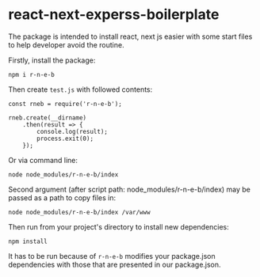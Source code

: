 # react-next-experss-boilerplate

The package is intended to install react, next js easier with some start files to help developer avoid the routine.

Firstly, install the package:
```
npm i r-n-e-b
```

Then create `test.js` with followed contents:

```
const rneb = require('r-n-e-b');

rneb.create(__dirname)
	.then(result => {
		console.log(result);
		process.exit(0);
	});
```

Or via command line:
```
node node_modules/r-n-e-b/index
```

Second argument (after script path: node_modules/r-n-e-b/index) may be passed as a path to copy files in:

```
node node_modules/r-n-e-b/index /var/www
```

Then run from your project's directory to install new dependencies:
```
npm install
```

It has to be run because of `r-n-e-b` modifies your package.json dependencies with those that are presented in our package.json.